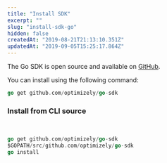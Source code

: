 ```yaml
---
title: "Install SDK"
excerpt: ""
slug: "install-sdk-go"
hidden: false
createdAt: "2019-08-21T21:13:10.351Z"
updatedAt: "2019-09-05T15:25:17.864Z"
---
```

The Go SDK is open source and available on [GitHub](https://github.com/optimizely/go-sdk).

You can install using the following command:

```go
go get github.com/optimizely/go-sdk
```

### Install from CLI source
​
```go
go get github.com/optimizely/go-sdk
$GOPATH/src/github.com/optimizely/go-sdk
go install
```